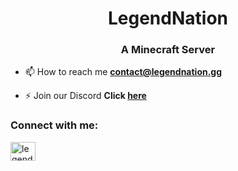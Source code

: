 <h1 align="center">LegendNation</h1>
<h3 align="center">A Minecraft Server</h3>

- 📫 How to reach me **contact@legendnation.gg**

- ⚡ Join our Discord **Click [here](https://vylx.net/go/legendnation)**

<h3 align="left">Connect with me:</h3>
<p align="left">
<a href="https://www.youtube.com/c/legendnationmc" target="blank"><img align="center" src="https://raw.githubusercontent.com/rahuldkjain/github-profile-readme-generator/master/src/images/icons/Social/youtube.svg" alt="legendnationmc" height="30" width="40" /></a>
</p>
